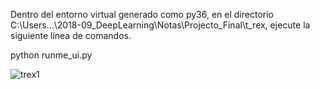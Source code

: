 Dentro del entorno virtual generado como py36, en el directorio C:\Users\...\2018-09_DeepLearning\Notas\Projecto_Final\t_rex, ejecute la siguiente línea de comandos.

python runme_ui.py

![trex1](https://docs.google.com/drawings/d/e/2PACX-1vSZEAHAP4iSB8vd45BONExcePB3LXjXNMer-67vO1p99hQ8UXpzhD1CW-_p_oECqe02jj6PJzr0HKak/pub?w=765&h=232)

